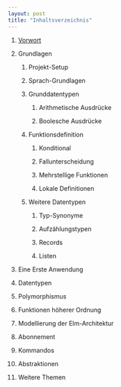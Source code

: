 ```yaml
---
layout: post
title: "Inhaltsverzeichnis"
---
```


1. [Vorwort](preface.html)

2. Grundlagen

    1. Projekt-Setup

    2. Sprach-Grundlagen

    3. Grunddatentypen

        1. Arithmetische Ausdrücke

        2. Boolesche Ausdrücke

    4. Funktionsdefinition
        
        1. Konditional
        
        2. Fallunterscheidung
        
        3. Mehrstellige Funktionen
        
        4. Lokale Definitionen

    5. Weitere Datentypen

        1. Typ-Synonyme

        2. Aufzählungstypen

        3. Records

        4. Listen

3. Eine Erste Anwendung

4. Datentypen

5. Polymorphismus

6. Funktionen höherer Ordnung

7. Modellierung der Elm-Architektur

8. Abonnement

9. Kommandos

10. Abstraktionen

11. Weitere Themen

